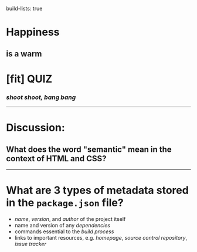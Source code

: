 build-lists: true

# Happiness
## is a warm
# [fit] QUIZ
### _shoot shoot, bang bang_

---

# Discussion:

## What does the word "semantic" mean in the context of HTML and CSS?

---

# What are 3 types of metadata stored in the `package.json` file?

* _name_, _version_, and _author_ of the project itself
* name and version of any _dependencies_
* commands essential to the _build process_
* links to important resources, e.g. _homepage_, _source control repository_, _issue tracker_

